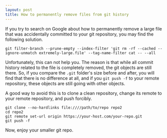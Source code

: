 ```yaml
---
layout: post
title: How to permanently remove files from git history
---
```


If you try to search on Google about how to permanently remove a large file that was accidentally committed to your git repository, you may find the following solution.

```
git filter-branch --prune-empty --index-filter 'git rm -rf --cached --ignore-unmatch extremely-large.file' --tag-name-filter cat -- --all
```

Unfortunately, this can not help you. The reason is that while all commit history related to the file is completely removed, the git objects are still there. So, if you compare the ```.git``` folder's size before and after, you will find that there is no difference at all, and if you ```git push -f``` to your remote repository, these objects are still going with other objects.

A good way to avoid this is to clone a clean repository, change its remote to your remote repository, and push forcibly.

```
git clone --no-hardlinks file:////path/to/repo repo2
cd repo2
git remote set-url origin https://your-host.com/your-repo.git
git push -f
```

Now, enjoy your smaller git repo.
